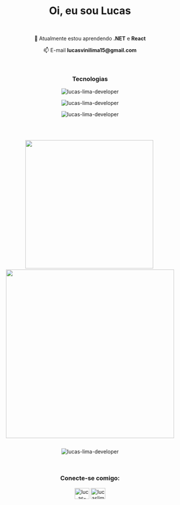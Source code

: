 <h1 align="center">Oi, eu sou Lucas</h1>
<br>
<div  align="center">
	<p>🌱 Atualmente estou aprendendo <strong>.NET</strong> e <strong>React</strong></p>
  <p>📫 E-mail <strong>lucasvinilima15@gmail.com</strong></p>
</div>
<br>
<div align="center">
	<h3>Tecnologias</h3>
	<p><img src="https://skillicons.dev/icons?i=cs,dotnet,js,nodejs,express" alt="lucas-lima-developer" /></p>
	<p><img src="https://skillicons.dev/icons?i=mysql,sqlite,mongodb" alt="lucas-lima-developer" /></p>
	<p><img src="https://skillicons.dev/icons?i=react,bootstrap" alt="lucas-lima-developer" /></p>
</div>
<br>
<br>
<div align="center" style="display: flex; flex-direction: column; align-items: center;">
    <p>
			&nbsp;<img align="auto" src="https://github-readme-stats.vercel.app/api/top-langs?username=lucas-lima-developer&show_icons=true&locale=pt-br&layout=compact" alt="" style="width: 350px;" />
    	&nbsp;<img align="auto" src="https://github-readme-stats.vercel.app/api?username=lucas-lima-developer&show_icons=true&locale=pt-br&rank_icon=percentile&include_all_commits=true&hide_title=true" style="width: 460px;" alt=""/>
    </p>
    <p><img align="center" src="https://github-readme-streak-stats.herokuapp.com/?user=lucas-lima-developer&" alt="lucas-lima-developer" /></p>
</div>
<br>
<div align="center">
	<h3>Conecte-se comigo:</h3>
	<p>
		<a href="https://linkedin.com/in/lucas-lima15" target="blank"><img align="center" src="https://raw.githubusercontent.com/rahuldkjain/github-profile-readme-generator/master/src/images/icons/Social/linked-in-alt.svg" alt="lucas-lima15" height="30" width="40" /></a>
		<a href="https://instagram.com/lucaslimadev" target="blank"><img align="center" src="https://raw.githubusercontent.com/rahuldkjain/github-profile-readme-generator/master/src/images/icons/Social/instagram.svg" alt="lucaslimadev" height="30" width="40" /></a>
	</p>
</div>
